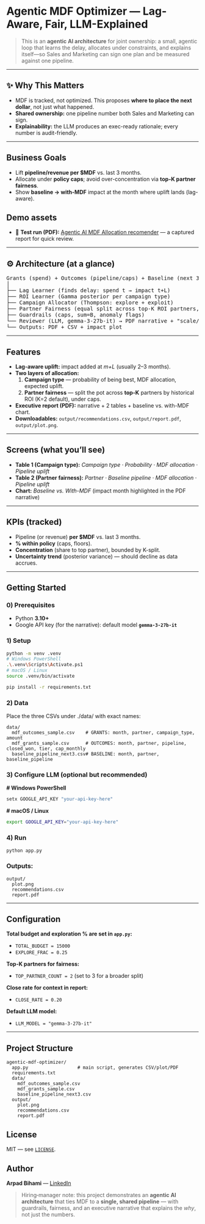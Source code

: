 # Agentic MDF Optimizer — Lag-Aware, Fair, LLM-Explained

> This is an **agentic AI architecture** for joint ownership: a small, agentic loop that learns the delay, allocates under constraints, and explains itself—so Sales and Marketing can sign one plan and be measured against one pipeline.

* * *

## ✨ Why This Matters
- MDF is tracked, not optimized. This proposes **where to place the next dollar**, not just what happened.
- **Shared ownership:** one pipeline number both Sales and Marketing can sign.
- **Explainability:** the LLM produces an exec-ready rationale; every number is audit-friendly.

---

## Business Goals
- Lift **pipeline/revenue per $MDF** vs. last 3 months.
- Allocate under **policy caps**; avoid over-concentration via **top-K partner fairness**.
- Show **baseline → with-MDF** impact at the month where uplift lands (lag-aware).

## Demo assets

- 📄 **Test run (PDF):** [Agentic AI MDF Allocation recomender](https://github.com/AIArpi/mdf_allocation_recommender/blob/main/output/report.pdf) — a captured report for quick review.

* * *

## ⚙️ Architecture (at a glance)

<!-- Architecture (at a glance) -->
<pre>
Grants (spend) + Outcomes (pipeline/caps) + Baseline (next 3 mo)
│
├── Lag Learner (finds delay: spend t → impact t+L)
├── ROI Learner (Gamma posterior per campaign type)
├── Campaign Allocator (Thompson: explore + exploit)
├── Partner Fairness (equal split across top-K ROI partners, caps)
├── Guardrails (caps, sum=B, anomaly flags)
└── Reviewer (LLM, gemma-3-27b-it) → PDF narrative + "scale/stop"
└── Outputs: PDF + CSV + impact plot
</pre>

---

## Features
- **Lag-aware uplift:** impact added at *m+L* (usually 2–3 months).
- **Two layers of allocation:**  
  1) **Campaign type** — probability of being best, MDF allocation, expected uplift.  
  2) **Partner fairness** — split the pot across **top-K** partners by historical ROI (K=2 default), under caps.
- **Executive report (PDF):** narrative + 2 tables + baseline vs. with-MDF chart.
- **Downloadables:** `output/recommendations.csv`, `output/report.pdf`, `output/plot.png`.

---

## Screens (what you’ll see)
- **Table 1 (Campaign type):** *Campaign type · Probability · MDF allocation · Pipeline uplift*  
- **Table 2 (Partner fairness):** *Partner · Baseline pipeline · MDF allocation · Pipeline uplift*  
- **Chart:** *Baseline vs. With-MDF* (impact month highlighted in the PDF narrative)

---

## KPIs (tracked)
- Pipeline (or revenue) **per $MDF** vs. last 3 months.  
- **% within policy** (caps, floors).  
- **Concentration** (share to top partner), bounded by K-split.  
- **Uncertainty trend** (posterior variance) — should decline as data accrues.

* * *

## Getting Started

### 0) Prerequisites
- Python **3.10+**
- Google API key (for the narrative): default model **`gemma-3-27b-it`**

### 1) Setup
```bash
python -m venv .venv
# Windows PowerShell
.\.venv\Scripts\Activate.ps1
# macOS / Linux
source .venv/bin/activate

pip install -r requirements.txt
```

### 2) Data

Place the three CSVs under ./data/ with exact names:

```
data/
  mdf_outcomes_sample.csv    # GRANTS: month, partner, campaign_type, amount 
  mdf_grants_sample.csv      # OUTCOMES: month, partner, pipeline, closed_won, tier, cap_monthly
  baseline_pipeline_next3.csv# BASELINE: month, partner, baseline_pipeline
```

### 3) Configure LLM (optional but recommended)

**# Windows PowerShell**
```bash
setx GOOGLE_API_KEY "your-api-key-here"
```
**# macOS / Linux**
```bash
export GOOGLE_API_KEY="your-api-key-here"
```

### 4) Run
```bash
python app.py
```

### Outputs:
```
output/
  plot.png
  recommendations.csv
  report.pdf
```

---

## Configuration

**Total budget and exploration % are set in `app.py`:**
- `TOTAL_BUDGET = 15000`
- `EXPLORE_FRAC = 0.25`

**Top-K partners for fairness:**
- `TOP_PARTNER_COUNT = 2` (set to 3 for a broader split)

**Close rate for context in report:**
- `CLOSE_RATE = 0.20`

**Default LLM model:**
- `LLM_MODEL = "gemma-3-27b-it"`

---

## Project Structure
```
agentic-mdf-optimizer/
  app.py                  # main script, generates CSV/plot/PDF
  requirements.txt
  data/
    mdf_outcomes_sample.csv
    mdf_grants_sample.csv
    baseline_pipeline_next3.csv
  output/
    plot.png
    recommendations.csv
    report.pdf
```

## License

MIT — see [`LICENSE`](LICENSE).

## Author

**Arpad Bihami** — [LinkedIn](https://www.linkedin.com/in/arpadbihami)

> Hiring‑manager note: this project demonstrates an **agentic AI architecture** that ties MDF to a **single, shared pipeline** — with guardrails, fairness, and an executive narrative that explains the *why*, not just the numbers.
